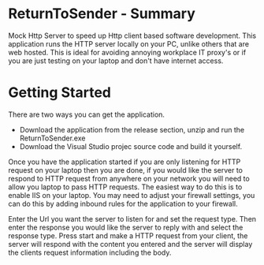 # ReturnToSender - Summary
Mock Http Server to speed up Http client based software development. This application runs the HTTP server locally on your PC, unlike others
that are web hosted. This is ideal for avoiding annoying workplace IT proxy's or if you are just testing on your laptop and don't have internet access.
# Getting Started
There are two ways you can get the application.
* Download the application from the release section, unzip and run the ReturnToSender.exe
* Download the Visual Studio projec source code and build it yourself.

Once you have the application started if you are only listening for HTTP request on your laptop then you are done, if you would like the server
to respond to HTTP request from anywhere on your network you will need to allow you laptop to pass HTTP requests. The easiest way to do this
is to enable IIS on your laptop. You may need to adjust your firewall settings, you can do this by adding inbound rules for the application to your firewall.

Enter the Url you want the server to listen for and set the request type. Then enter the response you would like the server to reply with
and select the response type. Press start and make a HTTP request from your client, the server will respond with the content you entered and
the server will display the clients request information including the body.
